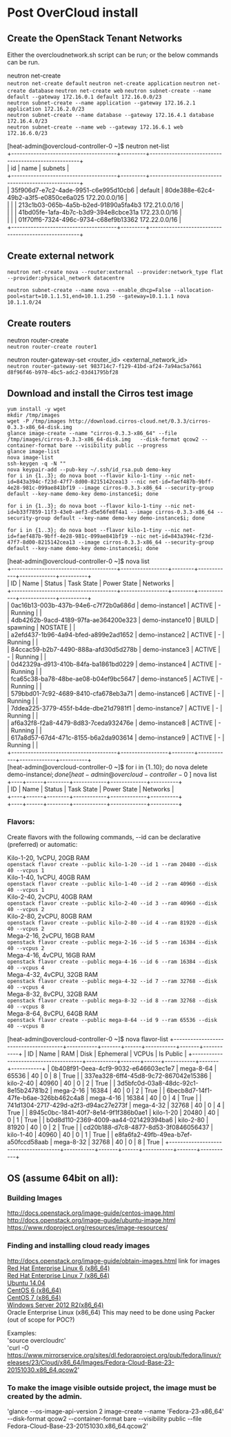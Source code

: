 # Post OverCloud install

## Create the OpenStack Tenant Networks   

Either the overcloudnetwork.sh script can be run; or the below commands can be run.

neutron net-create <name>  
`neutron net-create default`
`neutron net-create application`
`neutron net-create database`
`neutron net-create web`
`neutron subnet-create --name default --gateway 172.16.0.1 default 172.16.0.0/23`  
`neutron subnet-create --name application --gateway 172.16.2.1 application 172.16.2.0/23`  
`neutron subnet-create --name database --gateway 172.16.4.1 database 172.16.4.0/23`  
`neutron subnet-create --name web --gateway 172.16.6.1 web 172.16.6.0/23`  

[heat-admin@overcloud-controller-0 ~]$ neutron net-list  
+--------------------------------------+---------+----------------------------------------------------+  
| id                                   | name    | subnets                                            |  
+--------------------------------------+---------+----------------------------------------------------+  
| 35f906d7-e7c2-4ade-9951-c6e995d10cb6 | default | 80de388e-62c4-49b2-a3f5-e0850ce6a025 172.20.0.0/16 |  
|                                      |         | 213c1b03-065b-4a5b-b2ed-91890a5fa4b3 172.21.0.0/16 |  
|                                      |         | 41bd05fe-1afa-4b7c-b3d9-394e8cbce31a 172.23.0.0/16 |  
|                                      |         | 01f70ff6-7324-496c-9734-c68ef9b13362 172.22.0.0/16 |  
+--------------------------------------+---------+----------------------------------------------------+  

## Create external network

`neutron net-create nova --router:external --provider:network_type flat --provider:physical_network datacentre`  

`neutron subnet-create --name nova --enable_dhcp=False --allocation-pool=start=10.1.1.51,end=10.1.1.250 --gateway=10.1.1.1 nova 10.1.1.0/24`  

## Create routers

neutron router-create <name>  
`neutron router-create router1`

neutron router-gateway-set <router_id> <external_network_id>  
`neutron router-gateway-set 983714c7-f129-41bd-af24-7a94ac5a7661 d8f96f46-b970-4bc5-adc2-03d41795bf28`

## Download and install the Cirros test image

`yum install -y wget`  
`mkdir /tmp/images`  
`wget -P /tmp/images http://download.cirros-cloud.net/0.3.3/cirros-0.3.3-x86_64-disk.img`  
`glance image-create --name "cirros-0.3.3-x86_64" --file /tmp/images/cirros-0.3.3-x86_64-disk.img   --disk-format qcow2 --container-format bare --visibility public --progress`  
`glance image-list`  
`nova image-list`  
`ssh-keygen -q -N ""`  
`nova keypair-add --pub-key ~/.ssh/id_rsa.pub demo-key`  
`for i in {1..3}; do nova boot --flavor kilo-1-tiny --nic net-id=843a394c-f23d-47f7-8d00-8215142cea13 --nic net-id=faef487b-9bff-4e28-981c-099ae841bf19 --image cirros-0.3.3-x86_64 --security-group default --key-name demo-key demo-instance$i; done`  

`for i in {1..3}; do nova boot --flavor kilo-1-tiny --nic net-id=b33f7859-11f3-43e0-aef3-d5e56fe8f4a1 --image cirros-0.3.3-x86_64 --security-group default --key-name demo-key demo-instance$i; done`

`for i in {1..3}; do nova boot --flavor kilo-1-tiny --nic net-id=faef487b-9bff-4e28-981c-099ae841bf19 --nic net-id=843a394c-f23d-47f7-8d00-8215142cea13 --image cirros-0.3.3-x86_64 --security-group default --key-name demo-key demo-instance$i; done`


[heat-admin@overcloud-controller-0 ~]$ nova list  
+--------------------------------------+-----------------+--------+------------+-------------+----------+  
| ID                                   | Name            | Status | Task State | Power State | Networks |  
+--------------------------------------+-----------------+--------+------------+-------------+----------+  
| 0ac16b13-003b-437b-94e6-c7f72b0a686d | demo-instance1  | ACTIVE | -          | Running     |          |  
| 4db4262b-9acd-4189-97fa-ae364200e323 | demo-instance10 | BUILD  | spawning   | NOSTATE     |          |  
| a2efd437-1b96-4a94-bfed-a899e2ad1652 | demo-instance2  | ACTIVE | -          | Running     |          |  
| 84ccac59-b2b7-4490-888a-afd30d5d278b | demo-instance3  | ACTIVE | -          | Running     |          |  
| 0d42329a-d913-410b-84fa-ba1861bd0229 | demo-instance4  | ACTIVE | -          | Running     |          |  
| fca65c38-ba78-48be-ae08-b04ef9bc5647 | demo-instance5  | ACTIVE | -          | Running     |          |  
| 579bbd01-7c92-4689-8410-cfa678eb3a71 | demo-instance6  | ACTIVE | -          | Running     |          |  
| 7ddea225-3779-455f-b4de-dbe21d7981f1 | demo-instance7  | ACTIVE | -          | Running     |          |  
| af6a32f8-f2a8-4479-8d83-7ceda932476e | demo-instance8  | ACTIVE | -          | Running     |          |  
| 617a8d57-67d4-471c-8155-b6a2da903614 | demo-instance9  | ACTIVE | -          | Running     |          |  
+--------------------------------------+-----------------+--------+------------+-------------+----------+  
[heat-admin@overcloud-controller-0 ~]$ for i in {1..10}; do nova delete demo-instance$i; done  
[heat-admin@overcloud-controller-0 ~]$ nova list  
+----+------+--------+------------+-------------+----------+  
| ID | Name | Status | Task State | Power State | Networks |  
+----+------+--------+------------+-------------+----------+  
+----+------+--------+------------+-------------+----------+  

### Flavors:

Create flavors with the following commands, --id can be declarative (preferred) or automatic:  

Kilo-1-20, 1vCPU, 20GB RAM  
`openstack flavor create --public kilo-1-20 --id 1 --ram 20480 --disk 40 --vcpus 1`  
Kilo-1-40, 1vCPU, 40GB RAM  
`openstack flavor create --public kilo-1-40 --id 2 --ram 40960 --disk 40 --vcpus 1`  
Kilo-2-40, 2vCPU, 40GB RAM  
`openstack flavor create --public kilo-2-40 --id 3 --ram 40960 --disk 40 --vcpus 2`  
Kilo-2-80, 2vCPU, 80GB RAM  
`openstack flavor create --public kilo-2-80 --id 4 --ram 81920 --disk 40 --vcpus 2`   
Mega-2-16, 2vCPU, 16GB RAM  
`openstack flavor create --public mega-2-16 --id 5 --ram 16384 --disk 40 --vcpus 2`  
Mega-4-16, 4vCPU, 16GB RAM  
`openstack flavor create --public mega-4-16 --id 6 --ram 16384 --disk 40 --vcpus 4`  
Mega-4-32, 4vCPU, 32GB RAM  
`openstack flavor create --public mega-4-32 --id 7 --ram 32768 --disk 40 --vcpus 4`  
Mega-8-32, 8vCPU, 32GB RAM  
`openstack flavor create --public mega-8-32 --id 8 --ram 32768 --disk 40 --vcpus 8`  
Mega-8-64, 8vCPU, 64GB RAM  
`openstack flavor create --public mega-8-64 --id 9 --ram 65536 --disk 40 --vcpus 8`  

[heat-admin@overcloud-controller-0 ~]$ nova flavor-list
+--------------------------------------+-----------+-------+------+-----------+-------+-----------+
| ID                                   | Name      |   RAM | Disk | Ephemeral | VCPUs | Is Public |
+--------------------------------------+-----------+-------+------+-----------+-------+-----------+
| 0b408f91-0eea-4cf9-9032-e646603ec1e7 | mega-8-64 | 65536 |   40 |         0 |     8 | True      |
| 337ea328-6ff4-45d8-9c72-867042e15386 | kilo-2-40 | 40960 |   40 |         0 |     2 | True      |
| 3d5bfc0d-03a8-48dc-92c1-8e15b24781b2 | mega-2-16 | 16384 |   40 |         0 |     2 | True      |
| 6becb8d7-14f1-47fe-b6ae-326bb462c4a8 | mega-4-16 | 16384 |   40 |         0 |     4 | True      |
| 741d1304-2717-429d-a2f3-d94ac27e273f | mega-4-32 | 32768 |   40 |         0 |     4 | True      |
| 8945c0bc-1841-40f7-8e14-9f1f386b0ae1 | kilo-1-20 | 20480 |   40 |         0 |     1 | True      |
| b0d8d110-2369-4009-aa44-021429394ba6 | kilo-2-80 | 81920 |   40 |         0 |     2 | True      |
| cd20b188-d7c8-4877-8d53-3f0846056437 | kilo-1-40 | 40960 |   40 |         0 |     1 | True      |
| e8fa6fa2-49fb-49ea-b7ef-a50fccd58aab | mega-8-32 | 32768 |   40 |         0 |     8 | True      |
+--------------------------------------+-----------+-------+------+-----------+-------+-----------+


## OS (assume 64bit on all):

### Building Images
http://docs.openstack.org/image-guide/centos-image.html
http://docs.openstack.org/image-guide/ubuntu-image.html
https://www.rdoproject.org/resources/image-resources/

### Finding and installing cloud ready images

 http://docs.openstack.org/image-guide/obtain-images.html link for images
[Red Hat Enterprise Linux 6 (x86_64)](https://rhn.redhat.com/rhn/software/channel/downloads/Download.do?cid=16952)  
[Red Hat Enterprise Linux 7 (x86_64)](https://access.redhat.com/downloads/content/69/ver=/rhel---7/x86_64/product-downloads)  
[Ubuntu 14.04](http://cloud-images.ubuntu.com/trusty/)  
[CentOS 6 (x86_64)](http://cloud.centos.org/centos/6/images/)  
[CentOS 7 (x86_64)](http://cloud.centos.org/centos/7/images/)  
[Windows Server 2012 R2(x86_64)](https://cloudbase.it/windows-cloud-images/)  
Oracle Enterprise Linux (x86_64)
This may need to be done using Packer (out of scope for POC?)

Examples:  
'source overcloudrc'  
'curl -O https://www.mirrorservice.org/sites/dl.fedoraproject.org/pub/fedora/linux/releases/23/Cloud/x86_64/Images/Fedora-Cloud-Base-23-20151030.x86_64.qcow2'  

### To make the image visible outside project, the image must be created by the admin.

'glance --os-image-api-version 2 image-create --name 'Fedora-23-x86_64' --disk-format qcow2 --container-format bare --visibility public --file Fedora-Cloud-Base-23-20151030.x86_64.qcow2'  
